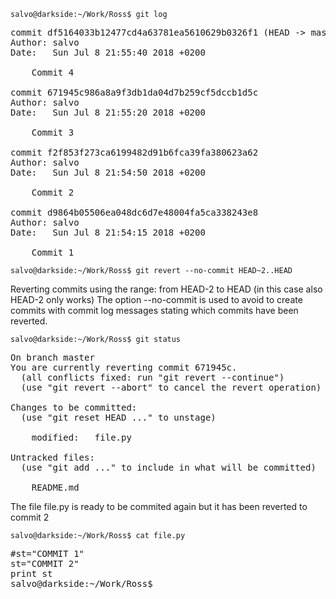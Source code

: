 ```
salvo@darkside:~/Work/Ross$ git log
```
<pre>
commit df5164033b12477cd4a63781ea5610629b0326f1 (HEAD -> master)
Author: salvo <salvo.cuccurullo@gmailcom>
Date:   Sun Jul 8 21:55:40 2018 +0200

    Commit 4

commit 671945c986a8a9f3db1da04d7b259cf5dccb1d5c
Author: salvo <salvo.cuccurullo@gmailcom>
Date:   Sun Jul 8 21:55:20 2018 +0200

    Commit 3

commit f2f853f273ca6199482d91b6fca39fa380623a62
Author: salvo <salvo.cuccurullo@gmailcom>
Date:   Sun Jul 8 21:54:50 2018 +0200

    Commit 2

commit d9864b05506ea048dc6d7e48004fa5ca338243e8
Author: salvo <salvo.cuccurullo@gmailcom>
Date:   Sun Jul 8 21:54:15 2018 +0200

    Commit 1
</pre>

```
salvo@darkside:~/Work/Ross$ git revert --no-commit HEAD~2..HEAD
```
Reverting commits using the range: from HEAD-2 to HEAD (in this case also HEAD-2 only works)
The option --no-commit is used to avoid to create commits with commit log messages stating which commits have been reverted.
```
salvo@darkside:~/Work/Ross$ git status
```
<pre>
On branch master
You are currently reverting commit 671945c.
  (all conflicts fixed: run "git revert --continue")
  (use "git revert --abort" to cancel the revert operation)

Changes to be committed:
  (use "git reset HEAD <file>..." to unstage)

	modified:   file.py

Untracked files:
  (use "git add <file>..." to include in what will be committed)

	README.md
</pre>
The file file.py is ready to be commited again but it has been reverted to commit 2
```
salvo@darkside:~/Work/Ross$ cat file.py 
```
<pre>
#st="COMMIT 1"
st="COMMIT 2"
print st
salvo@darkside:~/Work/Ross$
</pre>
